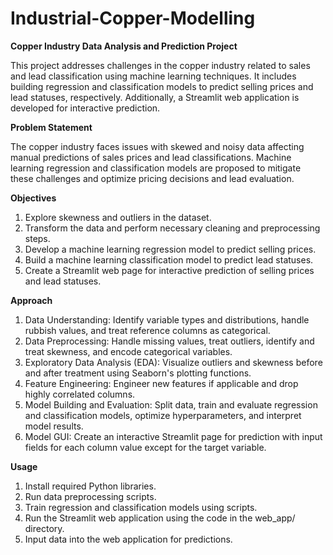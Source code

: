 # Industrial-Copper-Modelling

**Copper Industry Data Analysis and Prediction Project**

This project addresses challenges in the copper industry related to sales and lead classification using machine learning techniques. It includes building regression and classification models to predict selling prices and lead statuses, respectively. Additionally, a Streamlit web application is developed for interactive prediction.

**Problem Statement**

The copper industry faces issues with skewed and noisy data affecting manual predictions of sales prices and lead classifications. Machine learning regression and classification models are proposed to mitigate these challenges and optimize pricing decisions and lead evaluation.

**Objectives**

1.	Explore skewness and outliers in the dataset.
2.	Transform the data and perform necessary cleaning and preprocessing steps.
3.	Develop a machine learning regression model to predict selling prices.
4.	Build a machine learning classification model to predict lead statuses.
5.	Create a Streamlit web page for interactive prediction of selling prices and lead statuses.

**Approach**

1.	Data Understanding: Identify variable types and distributions, handle rubbish values, and treat reference columns as categorical.
2.	Data Preprocessing: Handle missing values, treat outliers, identify and treat skewness, and encode categorical variables.
3.	Exploratory Data Analysis (EDA): Visualize outliers and skewness before and after treatment using Seaborn's plotting functions.
4.	Feature Engineering: Engineer new features if applicable and drop highly correlated columns.
5.	Model Building and Evaluation: Split data, train and evaluate regression and classification models, optimize hyperparameters, and interpret model results.
6.	Model GUI: Create an interactive Streamlit page for prediction with input fields for each column value except for the target variable.

**Usage**

1.	Install required Python libraries.
2.	Run data preprocessing scripts.
3.	Train regression and classification models using scripts.
4.	Run the Streamlit web application using the code in the web_app/ directory.
5.	Input data into the web application for predictions.
